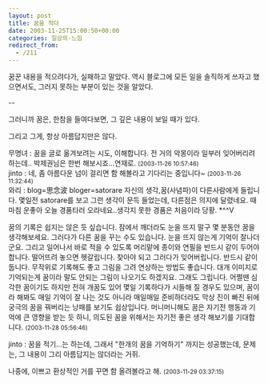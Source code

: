 ```yaml
---
layout: post
title: 꿈을 적다
date: 2003-11-25T15:00:50+00:00
categories: 일상의-느낌
redirect_from:
  - /211
---
```


꿈꾼 내용을 적으려다가, 실패하고 말았다. 역시 블로그에 모든 일을 솔직하게 쓰자고 했으면서도, 그러지 못하는 부분이 있는 것을 알았다.

--

그러니까 꿈은, 한참을 들여다보면, 그 깊은 내용이 보일 때가 있다.

그리고 그게, 항상 아름답지만은 않다.
<div id=comments>
<div class=comment>
<!--- cmt:456 --->
<!--- mail: --->
<!--- parent:0 --->
무명녀 : 
꿈을 글로 옮겨보려는 시도, 이해합니다.
전 거의 악몽이라 일부러 잊어버리려 하는데..
박제권님은 한번 해보시죠...연재로.
 <small>(2003-11-26 10:57:46)</small>
</div>
<div class=comment>
<!--- cmt:457 --->
<!--- mail: --->
<!--- parent:0 --->
jinto : 
네, 좀 아름다운 넘이 걸리면 함 해볼라고 기다리는 중입니다~
 <small>(2003-11-26 11:32:44)</small>
</div>
<div class=comment>
<!--- cmt:458 --->
<!--- mail: --->
<!--- parent:0 --->
와리 : 
blog=思念波 bloger=satorare 
자신의 생각,꿈(사념파)이 다른사람에게 들립니다.
몇일전 satorare를 보고 그런 생각이 문득 들었는데, 다른점은 의지에 달렸네요. 때마침 운좋아 오늘 경품타러 오라네요..생각지 못한 경품은 처음이라 당황. *^^V

꿈의 기록은 쉽지는 않은 듯 싶습니다. 
잠에서 깨더라도 눈을 뜨지 말구 몇 분동안 꿈을 생각해보세요. 그러다가 다른 꿈을 꾸는 수도 있습니다. 눈을 뜨지 않는게 기억이 잘나더군요. 그리고 일어나서 바로 적을 수 있도록 머리맡에 종이와 연필을 반드시 같이 두어야 합니다. 떨어뜨려 놓으면 헷갈립니다. 찾아야 되고 그러다가 잊어버립니다. 반드시 같이 둡니다. 무작위로 기록해도 좋고 그림을 그려 연상하는 방법도 좋습니다. 대개 이미지로 기억되는게 꿈이라 말도 안되는 그림이 나오기도 하겠지요. 그래도 그립니다.
어쩔땐 심각한 꿈이기도 하지만 전혀 개꿈도 있어 몇일 기록하다가 시들해 질 경우도 있으며, 꿈이라 해봐도 매일 기억이 잘 나는 것도 아니라 매일매일 준비하더라도 막상 진이 빠진 뒤에 궁극의 꿈을 꿔버리는 낭패를 보기도 쉽상입니다.
머니머니해도 꿈은 자기전 행동과 기억에 큰 영향을 받는 듯 하니, 의도된 꿈을 위해서는 자기전 좋은 생각 해보기를 기대합니다.
 <small>(2003-11-28 05:56:46)</small>
</div>
<div class=comment>
<!--- cmt:459 --->
<!--- mail: --->
<!--- parent:0 --->
jinto : 
꿈을 적기...는 하는데, 그래서 "한개의 꿈을 기억하기" 까지는 성공했는데, 문제는, 그 내용이 그리 아름답지는 않더라는 거쥐.

나중에, 이쁘고 환상적인 거를 꾸면 함 올려볼라고 해.
 <small>(2003-11-29 03:37:15)</small>
</div>
</div>
